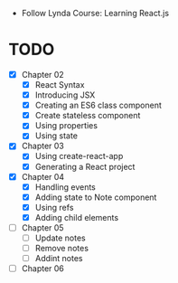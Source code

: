- Follow Lynda Course: Learning React.js

# TODO
- [x] Chapter 02
  + [x] React Syntax
  + [x] Introducing JSX
  + [x] Creating an ES6 class component
  + [x] Create stateless component
  + [x] Using properties
  + [x] Using state
- [x] Chapter 03
  + [x] Using create-react-app
  + [x] Generating a React project
- [x] Chapter 04
  + [x] Handling events
  + [x] Adding state to Note component
  + [x] Using refs
  + [x] Adding child elements
- [ ] Chapter 05
  + [ ] Update notes
  + [ ] Remove notes
  + [ ] Addint notes
- [ ] Chapter 06